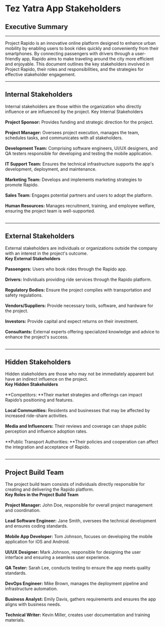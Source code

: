 # Tez Yatra App Stakeholders
## Executive Summary
<hr>
Project Rapido is an innovative online platform designed to enhance urban mobility by enabling users to book rides quickly and conveniently from their smartphones. By connecting passengers with drivers through a user-friendly app, Rapido aims to make traveling around the city more efficient and enjoyable. This document outlines the key stakeholders involved in Project Rapido, their roles and responsibilities, and the strategies for effective stakeholder engagement.
<hr>

## Internal Stakeholders
Internal stakeholders are those within the organization who directly influence or are influenced by the project.
Key Internal Stakeholders <br> <br>
**Project Sponsor:** Provides funding and strategic direction for the project. <br> <br>
**Project Manager:** Oversees project execution, manages the team, schedules tasks, and communicates with all stakeholders. <br> <br>
**Development Team:** Comprising software engineers, UI/UX designers, and QA testers responsible for developing and testing the mobile application. <br> <br>
**IT Support Team:** Ensures the technical infrastructure supports the app's development, deployment, and maintenance. <br> <br>
**Marketing Team:** Develops and implements marketing strategies to promote Rapido. <br> <br>
**Sales Team:** Engages potential partners and users to adopt the platform. <br> <br>
**Human Resources:** Manages recruitment, training, and employee welfare, ensuring the project team is well-supported.<br> <br>
<hr>

## External Stakeholders
External stakeholders are individuals or organizations outside the company with an interest in the project's outcome. <br>
**Key External Stakeholders** <br> <br>
**Passengers:** Users who book rides through the Rapido app. <br> <br>
**Drivers:** Individuals providing ride services through the Rapido platform. <br> <br>
**Regulatory Bodies:** Ensure the project complies with transportation and safety regulations. <br> <br>
**Vendors/Suppliers:** Provide necessary tools, software, and hardware for the project. <br> <br>
**Investors:** Provide capital and expect returns on their investment. <br> <br>
**Consultants:** External experts offering specialized knowledge and advice to enhance the project's success. <br> <br>
<hr>

## Hidden Stakeholders
Hidden stakeholders are those who may not be immediately apparent but have an indirect influence on the project. <br>
**Key Hidden Stakeholders** <br> <br>
**Competitors: **Their market strategies and offerings can impact Rapido’s positioning and features.<br> <br>
**Local Communities:** Residents and businesses that may be affected by increased ride-share activities.<br> <br>
**Media and Influencers:** Their reviews and coverage can shape public perception and influence adoption rates.<br> <br>
**Public Transport Authorities: **Their policies and cooperation can affect the integration and acceptance of Rapido.<br> <br>
<hr>

## Project Build Team
The project build team consists of individuals directly responsible for creating and delivering the Rapido platform. <br>
**Key Roles in the Project Build Team** <br> <br>
**Project Manager:** John Doe, responsible for overall project management and coordination.<br> <br>
**Lead Software Engineer:** Jane Smith, oversees the technical development and ensures coding standards.<br> <br>
**Mobile App Developer:** Tom Johnson, focuses on developing the mobile application for iOS and Android.<br> <br>
**UI/UX Designer:** Mark Johnson, responsible for designing the user interface and ensuring a seamless user experience.<br> <br>
**QA Tester:** Sarah Lee, conducts testing to ensure the app meets quality standards.<br> <br>
**DevOps Engineer:** Mike Brown, manages the deployment pipeline and infrastructure automation.<br> <br>
**Business Analyst:** Emily Davis, gathers requirements and ensures the app aligns with business needs.<br> <br>
**Technical Writer:** Kevin Miller, creates user documentation and training materials.<br> <br>
